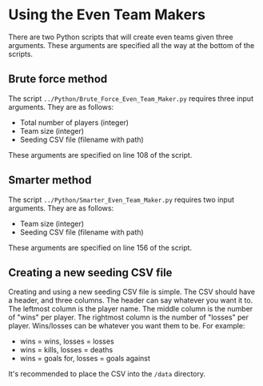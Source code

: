 # Using the Even Team Makers

There are two Python scripts that will create even teams given three arguments.
These arguments are specified all the way at the bottom of the scripts.

## Brute force method

The script `../Python/Brute_Force_Even_Team_Maker.py` requires three input arguments.
They are as follows:

- Total number of players (integer)
- Team size (integer)
- Seeding CSV file (filename with path)

These arguments are specified on line 108 of the script.

## Smarter method

The script `../Python/Smarter_Even_Team_Maker.py` requires two input arguments.
They are as follows:

- Team size (integer)
- Seeding CSV file (filename with path)

These arguments are specified on line 156 of the script.

## Creating a new seeding CSV file

Creating and using a new seeding CSV file is simple.
The CSV should have a header, and three columns.
The header can say whatever you want it to.
The leftmost column is the player name.
The middle column is the number of "wins" per player.
The rightmost column is the number of "losses" per player.
Wins/losses can be whatever you want them to be. For example:

- wins = wins, losses = losses
- wins = kills, losses = deaths
- wins = goals for, losses = goals against

It's recommended to place the CSV into the `/data` directory.
